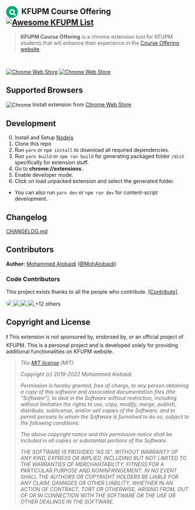 ## <img height="32" src="src/assets/icon48.png" align="center" /><span>&nbsp;</span> KFUPM Course Offering <span>&nbsp;</span> [![Awesome KFUPM List](https://img.shields.io/badge/awesome-KFUPM-18a400?cacheSeconds=maxAge&labelColor=gray)][awesome-kfupm]


> **KFUPM Course Offering** is a chrome extension tool for KFUPM students that will enhance their experience in the [Course Offering website](https://registrar.kfupm.edu.sa/courses-classes/course-offering/).

<br/>

[![Chrome Web Store](https://img.shields.io/chrome-web-store/d/jajiinopiopggfikifkepeklkfpcbhnm.svg?style=for-the-badge&label=Chrome%20users&ogo=google-chrome&logoColor=white)][chrome]
[![Chrome Web Store](https://img.shields.io/chrome-web-store/v/jajiinopiopggfikifkepeklkfpcbhnm.svg?style=for-the-badge&logo=google-chrome&logoColor=white)][chrome]
## Supported Browsers

<img alt="Chrome" src="https://img.icons8.com/fluent/24/000000/chrome.png" align="center"/> Install extension from [Chrome Web Store][chrome]

## Development

0. Install and Setup [Nodejs](http://nodejs.org)
1. Clone this repo
2. Run `yarn` or `npm install` to download all required dependencies.
3. Run `yarn build` or `npm run build` for generating packaged folder `/dist` specifically for extension stuff.
4. Go to  **chrome://extensions**.
5. Enable developer mode.
6. Click on load unpacked extension and select the generated folder.

- You can also run `yarn dev` or `npm run dev` for content-script development.

## Changelog

[CHANGELOG.md](https://github.com/softvar/enhanced-github/blob/master/CHANGELOG.md)

## Contributors

**Author:** [Mohammed Alobaidi](https://github.com/mohalobaidi) ([@MohAlobaidi](https://twitter.com/Mohalobaidi))

### Code Contributors

This project exists thanks to all the people who contribute. [[Contribute](CONTRIBUTING.md)].

<a href="https://github.com/mohalobaidi" >
  <img src="https://avatars.githubusercontent.com/u/17039073?s=40&v=4" style="border-radius:50%"/>
</a>
<a href="https://github.com/Yokozuna59">
  <img src="https://avatars.githubusercontent.com/u/87622592?s=40&v=4" />
</a>
<a href="https://github.com/Wa-lead">
  <img src="https://avatars.githubusercontent.com/u/81301826?s=40&v=4" />
</a>
<a href="https://github.com/ihadabs">
  <img src="https://avatars.githubusercontent.com/u/34512743?s=40&v=4" />
</a>
+12 others


## Copyright and License

❗️ This extension is not sponsored by, endorsed by, or an official project of KFUPM. This is a personal project and is developed solely for providing additional functionalities on KFUPM website.

> *The [MIT license](https://opensource.org/licenses/MIT) (MIT)*
>
> *Copyright (c) 2019-2022 Mohammed Alobaidi*
>
> *Permission is hereby granted, free of charge, to any person obtaining a copy of this software and associated documentation files (the "Software"), to deal in the Software without restriction, including without limitation the rights to use, copy, modify, merge, publish, distribute, sublicense, and/or sell copies of the Software, and to permit persons to whom the Software is furnished to do so, subject to the following conditions:*
>
> *The above copyright notice and this permission notice shall be included in all copies or substantial portions of the Software.*
>
> *THE SOFTWARE IS PROVIDED "AS IS", WITHOUT WARRANTY OF ANY KIND, EXPRESS OR IMPLIED, INCLUDING BUT NOT LIMITED TO THE WARRANTIES OF MERCHANTABILITY, FITNESS FOR A PARTICULAR PURPOSE AND NONINFRINGEMENT. IN NO EVENT SHALL THE AUTHORS OR COPYRIGHT HOLDERS BE LIABLE FOR ANY CLAIM, DAMAGES OR OTHER LIABILITY, WHETHER IN AN ACTION OF CONTRACT, TORT OR OTHERWISE, ARISING FROM, OUT OF OR IN CONNECTION WITH THE SOFTWARE OR THE USE OR OTHER DEALINGS IN THE SOFTWARE.*


<!-- Links -->

[chrome]: https://chrome.google.com/webstore/detail/kfupm-course-offering/jajiinopiopggfikifkepeklkfpcbhnm?hl=en&authuser=0
[awesome-kfupm]: https://github.com/mohalobaidi/awesome-kfupm
